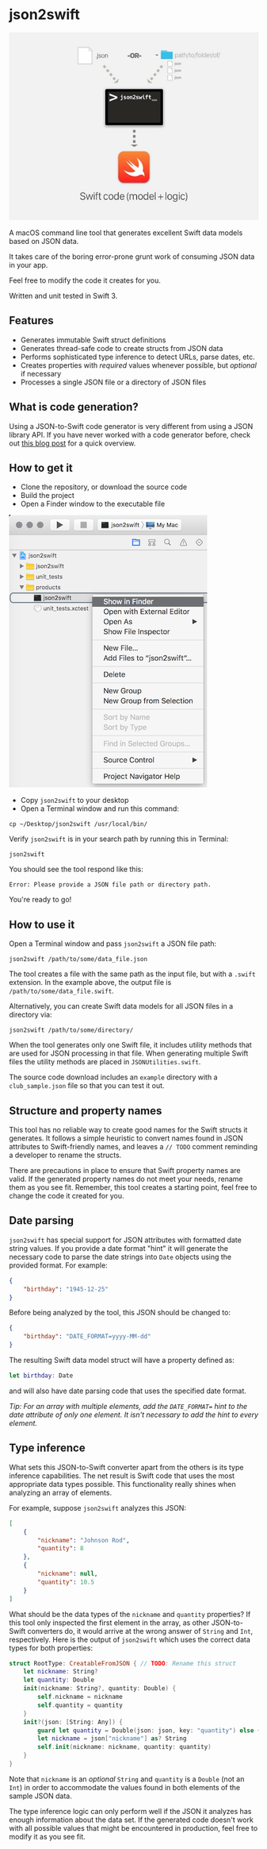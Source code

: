# json2swift

![Overview](/images/json2swift.jpg)

A macOS command line tool that generates excellent Swift data models based on JSON data.

It takes care of the boring error-prone grunt work of consuming JSON data in your app.

Feel free to modify the code it creates for you.

Written and unit tested in Swift 3.

## Features

- Generates immutable Swift struct definitions
- Generates thread-safe code to create structs from JSON data
- Performs sophisticated type inference to detect URLs, parse dates, etc.
- Creates properties with *required* values whenever possible, but *optional* if necessary
- Processes a single JSON file or a directory of JSON files

## What is code generation?

Using a JSON-to-Swift code generator is very different from using a JSON library API. If you have never worked with a code generator before, check out [this blog post](https://ijoshsmith.com/2016/11/03/swift-json-library-vs-code-generation/) for a quick overview.

## How to get it

- Clone the repository, or download the source code
- Build the project
- Open a Finder window to the executable file

![How to find the executable](/images/show_in_finder.png)

- Copy `json2swift` to your desktop
- Open a Terminal window and run this command:
```
cp ~/Desktop/json2swift /usr/local/bin/
```
Verify `json2swift` is in your search path by running this in Terminal:
```
json2swift
```
You should see the tool respond like this:
```
Error: Please provide a JSON file path or directory path.
```
You're ready to go!

## How to use it

Open a Terminal window and pass `json2swift` a JSON file path:
```
json2swift /path/to/some/data_file.json
```
The tool creates a file with the same path as the input file, but with a `.swift` extension. In the example above, the output file is `/path/to/some/data_file.swift`.

Alternatively, you can create Swift data models for all JSON files in a directory via:
```
json2swift /path/to/some/directory/
```
When the tool generates only one Swift file, it includes utility methods that are used for JSON processing in that file. When generating multiple Swift files the utility methods are placed in `JSONUtilities.swift`.

The source code download includes an `example` directory with a `club_sample.json` file so that you can test it out.

## Structure and property names

This tool has no reliable way to create good names for the Swift structs it generates. It follows a simple heuristic to convert names found in JSON attributes to Swift-friendly names, and leaves a `// TODO` comment reminding a developer to rename the structs. 

There are precautions in place to ensure that Swift property names are valid. If the generated property names do not meet your needs, rename them as you see fit. Remember, this tool creates a starting point, feel free to change the code it created for you.

## Date parsing

`json2swift` has special support for JSON attributes with formatted date string values. If you provide a date format "hint" it will generate the necessary code to parse the date strings into `Date` objects using the provided format. For example:
```json
{
    "birthday": "1945-12-25"
}
```
Before being analyzed by the tool, this JSON should be changed to:
```json
{
    "birthday": "DATE_FORMAT=yyyy-MM-dd"
}
```
The resulting Swift data model struct will have a property defined as:
```swift
let birthday: Date
```
and will also have date parsing code that uses the specified date format.

*Tip: For an array with multiple elements, add the `DATE_FORMAT=` hint to the date attribute of only one element. It isn't necessary to add the hint to every element.*

## Type inference

What sets this JSON-to-Swift converter apart from the others is its type inference capabilities. The net result is Swift code that uses the most appropriate data types possible. This functionality really shines when analyzing an array of elements. 

For example, suppose `json2swift` analyzes this JSON:
```json
[
    {
        "nickname": "Johnson Rod",
        "quantity": 8
    },
    {
        "nickname": null,
        "quantity": 10.5
    }
]
```
What should be the data types of the `nickname` and `quantity` properties? If this tool only inspected the first element in the array, as other JSON-to-Swift converters do, it would arrive at the wrong answer of `String` and `Int`, respectively. Here is the output of `json2swift` which uses the correct data types for both properties:
```swift
struct RootType: CreatableFromJSON { // TODO: Rename this struct
    let nickname: String?
    let quantity: Double
    init(nickname: String?, quantity: Double) {
        self.nickname = nickname
        self.quantity = quantity
    }
    init?(json: [String: Any]) {
        guard let quantity = Double(json: json, key: "quantity") else { return nil }
        let nickname = json["nickname"] as? String
        self.init(nickname: nickname, quantity: quantity)
    }
}
```
Note that `nickname` is an _optional_ `String` and `quantity` is a `Double` (not an `Int`) in order to accommodate the values found in both elements of the sample JSON data.

The type inference logic can only perform well if the JSON it analyzes has enough information about the data set. If the generated code doesn't work with all possible values that might be encountered in production, feel free to modify it as you see fit.
